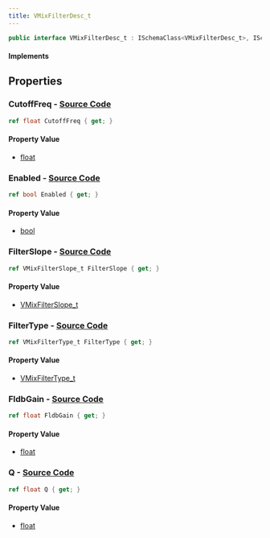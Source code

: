 ```yaml
---
title: VMixFilterDesc_t
---
```


```csharp
public interface VMixFilterDesc_t : ISchemaClass<VMixFilterDesc_t>, ISchemaField, ISchemaClass, INativeHandle
```

#### Implements

## Properties

### **CutoffFreq** - [Source Code](https://github.com/swiftly-solution/swiftlys2/blob/main/managed/src/SwiftlyS2.Generated/Schemas/Interfaces/VMixFilterDesc_t.cs#L24)

```csharp
ref float CutoffFreq { get; }
```

#### Property Value

- [float](https://learn.microsoft.com/dotnet/api/system.single)

### **Enabled** - [Source Code](https://github.com/swiftly-solution/swiftlys2/blob/main/managed/src/SwiftlyS2.Generated/Schemas/Interfaces/VMixFilterDesc_t.cs#L20)

```csharp
ref bool Enabled { get; }
```

#### Property Value

- [bool](https://learn.microsoft.com/dotnet/api/system.boolean)

### **FilterSlope** - [Source Code](https://github.com/swiftly-solution/swiftlys2/blob/main/managed/src/SwiftlyS2.Generated/Schemas/Interfaces/VMixFilterDesc_t.cs#L18)

```csharp
ref VMixFilterSlope_t FilterSlope { get; }
```

#### Property Value

- [VMixFilterSlope_t](/docs/api/shared/schemadefinitions/vmixfilterslope_t)

### **FilterType** - [Source Code](https://github.com/swiftly-solution/swiftlys2/blob/main/managed/src/SwiftlyS2.Generated/Schemas/Interfaces/VMixFilterDesc_t.cs#L16)

```csharp
ref VMixFilterType_t FilterType { get; }
```

#### Property Value

- [VMixFilterType_t](/docs/api/shared/schemadefinitions/vmixfiltertype_t)

### **FldbGain** - [Source Code](https://github.com/swiftly-solution/swiftlys2/blob/main/managed/src/SwiftlyS2.Generated/Schemas/Interfaces/VMixFilterDesc_t.cs#L22)

```csharp
ref float FldbGain { get; }
```

#### Property Value

- [float](https://learn.microsoft.com/dotnet/api/system.single)

### **Q** - [Source Code](https://github.com/swiftly-solution/swiftlys2/blob/main/managed/src/SwiftlyS2.Generated/Schemas/Interfaces/VMixFilterDesc_t.cs#L26)

```csharp
ref float Q { get; }
```

#### Property Value

- [float](https://learn.microsoft.com/dotnet/api/system.single)

